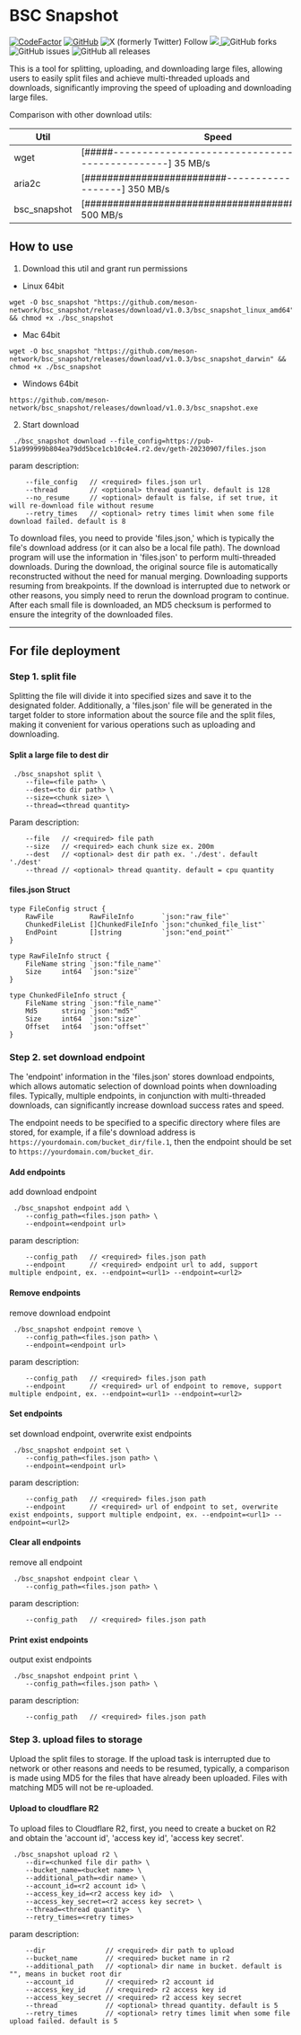 # BSC Snapshot

[![CodeFactor](https://www.codefactor.io/repository/github/meson-network/bsc_snapshot/badge)](https://www.codefactor.io/repository/github/meson-network/bsc_snapshot)
[![GitHub](https://img.shields.io/github/license/meson-network/bsc_snapshot)](https://github.com/meson-network/bsc_snapshot/blob/main/LICENSE)
![X (formerly Twitter) Follow](https://img.shields.io/twitter/follow/NetworkMeson)
<a href="https://discord.com/invite/z6YfSHDkmS">
    <img src="https://img.shields.io/badge/discord-join-7289DA.svg?logo=discord&longCache=true&style=flat" />
</a>
![GitHub forks](https://img.shields.io/github/forks/meson-network/bsc_snapshot)
![GitHub issues](https://img.shields.io/github/issues/meson-network/bsc_snapshot)
![GitHub all releases](https://img.shields.io/github/downloads/meson-network/bsc_snapshot/total)

This is a tool for splitting, uploading, and downloading large files, allowing users to easily split files and achieve multi-threaded uploads and downloads, significantly improving the speed of uploading and downloading large files.

Comparison with other download utils:

|  Util   | Speed  |
|  ----  | ----  |
| wget  | [#####--------------------------------------------------------]  35 MB/s |
| aria2c  | [#########################-----------------------------]  350 MB/s |
| bsc_snapshot  | [###############################################]  500 MB/s|


## How to use

1. Download this util and grant run permissions

* Linux 64bit
  
```text
wget -O bsc_snapshot "https://github.com/meson-network/bsc_snapshot/releases/download/v1.0.3/bsc_snapshot_linux_amd64" && chmod +x ./bsc_snapshot
```

* Mac 64bit
  
```text
wget -O bsc_snapshot "https://github.com/meson-network/bsc_snapshot/releases/download/v1.0.3/bsc_snapshot_darwin" && chmod +x ./bsc_snapshot
```

* Windows 64bit
  
```text
https://github.com/meson-network/bsc_snapshot/releases/download/v1.0.3/bsc_snapshot.exe
```

2. Start download

```text
 ./bsc_snapshot download --file_config=https://pub-51a999999b804ea79dd5bce1cb10c4e4.r2.dev/geth-20230907/files.json
```

param description:

```text
    --file_config   // <required> files.json url
    --thread        // <optional> thread quantity. default is 128
    --no_resume     // <optional> default is false, if set true, it will re-download file without resume
    --retry_times   // <optional> retry times limit when some file download failed. default is 8
```

To download files, you need to provide 'files.json,' which is typically the file's download address (or it can also be a local file path). The download program will use the information in 'files.json' to perform multi-threaded downloads. During the download, the original source file is automatically reconstructed without the need for manual merging. Downloading supports resuming from breakpoints. If the download is interrupted due to network or other reasons, you simply need to rerun the download program to continue. After each small file is downloaded, an MD5 checksum is performed to ensure the integrity of the downloaded files.

---

## For file deployment

### Step 1. split file

Splitting the file will divide it into specified sizes and save it to the designated folder. Additionally, a 'files.json' file will be generated in the target folder to store information about the source file and the split files, making it convenient for various operations such as uploading and downloading.

#### Split a large file to dest dir

```text
 ./bsc_snapshot split \
    --file=<file path> \
    --dest=<to dir path> \
    --size=<chunk size> \
    --thread=<thread quantity>
```

Param description:

```text
    --file   // <required> file path
    --size   // <required> each chunk size ex. 200m 
    --dest   // <optional> dest dir path ex. './dest'. default './dest'   
    --thread // <optional> thread quantity. default = cpu quantity
```

#### files.json Struct

```golang
type FileConfig struct {
    RawFile         RawFileInfo       `json:"raw_file"`
    ChunkedFileList []ChunkedFileInfo `json:"chunked_file_list"`
    EndPoint        []string          `json:"end_point"`
}

type RawFileInfo struct {
    FileName string `json:"file_name"`
    Size     int64  `json:"size"`
}

type ChunkedFileInfo struct {
    FileName string `json:"file_name"`
    Md5      string `json:"md5"`
    Size     int64  `json:"size"`
    Offset   int64  `json:"offset"`
}
```

### Step 2. set download endpoint

The 'endpoint' information in the 'files.json' stores download endpoints, which allows automatic selection of download points when downloading files. Typically, multiple endpoints, in conjunction with multi-threaded downloads, can significantly increase download success rates and speed.

The endpoint needs to be specified to a specific directory where files are stored, for example, if a file's download address is `https://yourdomain.com/bucket_dir/file.1`, then the endpoint should be set to `https://yourdomain.com/bucket_dir`.

#### Add endpoints

add download endpoint

```text
 ./bsc_snapshot endpoint add \
    --config_path=<files.json path> \
    --endpoint=<endpoint url>
```

param description:

```text
    --config_path   // <required> files.json path
    --endpoint      // <required> endpoint url to add, support multiple endpoint, ex. --endpoint=<url1> --endpoint=<url2>
```

#### Remove endpoints

remove download endpoint

```text
 ./bsc_snapshot endpoint remove \
    --config_path=<files.json path> \
    --endpoint=<endpoint url>
```

param description:

```text
    --config_path   // <required> files.json path
    --endpoint      // <required> url of endpoint to remove, support multiple endpoint, ex. --endpoint=<url1> --endpoint=<url2>
```

#### Set endpoints

set download endpoint, overwrite exist endpoints

```text
 ./bsc_snapshot endpoint set \
    --config_path=<files.json path> \
    --endpoint=<endpoint url>
```

param description:

```text
    --config_path   // <required> files.json path
    --endpoint      // <required> url of endpoint to set, overwrite exist endpoints, support multiple endpoint, ex. --endpoint=<url1> --endpoint=<url2>
```

#### Clear all endpoints

remove all endpoint

```text
 ./bsc_snapshot endpoint clear \
    --config_path=<files.json path> \
```

param description:

```text
    --config_path   // <required> files.json path
```

#### Print exist endpoints

output exist endpoints

```text
 ./bsc_snapshot endpoint print \
    --config_path=<files.json path> \
```

param description:

```text
    --config_path   // <required> files.json path
```

### Step 3. upload files to storage

Upload the split files to storage. If the upload task is interrupted due to network or other reasons and needs to be resumed, typically, a comparison is made using MD5 for the files that have already been uploaded. Files with matching MD5 will not be re-uploaded.

#### Upload to cloudflare R2

To upload files to Cloudflare R2, first, you need to create a bucket on R2 and obtain the 'account id', 'access key id', 'access key secret'.

```text
 ./bsc_snapshot upload r2 \
    --dir=<chunked file dir path> \
    --bucket_name=<bucket name> \
    --additional_path=<dir name> \
    --account_id=<r2 account id> \
    --access_key_id=<r2 access key id>  \
    --access_key_secret=<r2 access key secret> \
    --thread=<thread quantity>  \
    --retry_times=<retry times>
```

param description:

```text
    --dir               // <required> dir path to upload
    --bucket_name       // <required> bucket name in r2
    --additional_path   // <optional> dir name in bucket. default is "", means in bucket root dir
    --account_id        // <required> r2 account id
    --access_key_id     // <required> r2 access key id
    --access_key_secret // <required> r2 access key secret
    --thread            // <optional> thread quantity. default is 5
    --retry_times       // <optional> retry times limit when some file upload failed. default is 5
```
